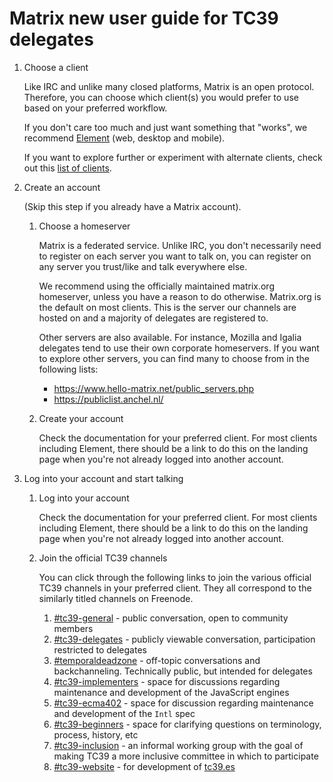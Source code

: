 # Matrix new user guide for TC39 delegates

1. Choose a client

    Like IRC and unlike many closed platforms, Matrix is an open protocol. Therefore, you can choose which client(s) you would prefer to use based on your preferred workflow.

    If you don't care too much and just want something that "works", we recommend [Element] (web, desktop and mobile).

    If you want to explore further or experiment with alternate clients, check out this [list of clients].

1. Create an account

    (Skip this step if you already have a Matrix account).

    1. Choose a homeserver

        Matrix is a federated service. Unlike IRC, you don't necessarily need to register on each server you want to talk on, you can register on any server you trust/like and talk everywhere else.

        We recommend using the officially maintained matrix.org homeserver, unless you have a reason to do otherwise. Matrix.org is the default on most clients. This is the server our channels are hosted on and a majority of delegates are registered to.

        Other servers are also available. For instance, Mozilla and Igalia delegates tend to use their own corporate homeservers. If you want to explore other servers, you can find many to choose from in the following lists:
        - https://www.hello-matrix.net/public_servers.php
        - https://publiclist.anchel.nl/

    1. Create your account

        Check the documentation for your preferred client. For most clients including Element, there should be a link to do this on the landing page when you're not already logged into another account.

1. Log into your account and start talking

    1. Log into your account

        Check the documentation for your preferred client. For most clients including Element, there should be a link to do this on the landing page when you're not already logged into another account.

    1. Join the official TC39 channels

        You can click through the following links to join the various official TC39 channels in your preferred client. They all correspond to the similarly titled channels on Freenode.

        1. [#tc39-general] - public conversation, open to community members
        1. [#tc39-delegates] - publicly viewable conversation, participation restricted to delegates
        1. [#temporaldeadzone] - off-topic conversations and backchanneling. Technically public, but intended for delegates
        1. [#tc39-implementers] - space for discussions regarding maintenance and development of the JavaScript engines
        1. [#tc39-ecma402] - space for discussion regarding maintenance and development of the `Intl` spec
        1. [#tc39-beginners] - space for clarifying questions on terminology, process, history, etc
        1. [#tc39-inclusion] - an informal working group with the goal of making TC39 a more inclusive committee in which to participate
        1. [#tc39-website] - for development of [tc39.es](https://tc39.es)

[Element]: https://element.io/
[list of clients]: https://matrix.org/clients/

[#tc39-general]: https://matrix.to/#/!wbACpffbfxANskIFZq:matrix.org
[#tc39-delegates]: https://matrix.to/#/!WgJwmjBNZEXhJnXHXw:matrix.org
[#temporaldeadzone]: https://matrix.to/#/!RKGOsXKqdKdyWOiTEA:matrix.org
[#tc39-implementers]: https://matrix.to/#/!hmsRHUEXriRovkvcin:matrix.org
[#tc39-ecma402]: https://matrix.to/#/!hmsRHUEXriRovkvcin:matrix.org
[#tc39-beginners]: https://matrix.to/#/!OXhgybpQzCtnugpzuz:matrix.org
[#tc39-inclusion]: https://matrix.to/#/!DgpygRnlCHLTRbahDa:matrix.org
[#tc39-website]: https://matrix.to/#/!hmsRHUEXriRovkvcin:matrix.org
